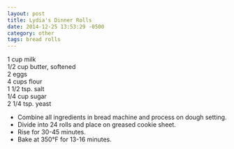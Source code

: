 ```yaml
---
layout: post
title: Lydia's Dinner Rolls
date: 2014-12-25 13:53:29 -0500
category: other
tags: bread rolls
---
```

1 cup milk  
1/2 cup butter, softened  
2 eggs  
4 cups flour  
1 1/2 tsp. salt  
1/4 cup sugar  
2 1/4 tsp. yeast  
<ul>
	<li>Combine all ingredients in bread machine and process on dough setting.</li>
	<li>Divide into 24 rolls and place on greased cookie sheet.</li>
	<li>Rise for 30-45 minutes.</li>
	<li>Bake at 350°F for 13-16 minutes.</li>
</ul>
